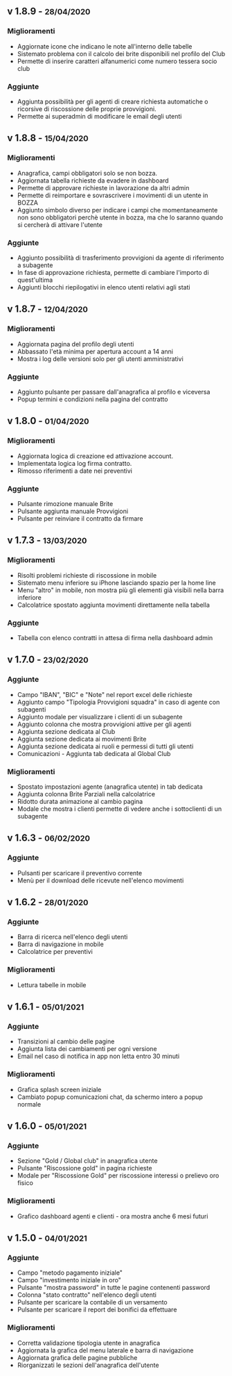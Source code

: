 [comment]: <> (## Non ancora rilasciato)

## v 1.8.9 - <small>28/04/2020</small>
### Miglioramenti
- Aggiornate icone che indicano le note all'interno delle tabelle
- Sistemato problema con il calcolo dei brite disponibili nel profilo del Club
- Permette di inserire caratteri alfanumerici come numero tessera socio club 

### Aggiunte
- Aggiunta possibilità per gli agenti di creare richiesta automatiche o ricorsive di riscossione delle proprie provvigioni.
- Permette ai superadmin di modificare le email degli utenti

## v 1.8.8 - <small>15/04/2020</small>
### Miglioramenti
- Anagrafica, campi obbligatori solo se non bozza.
- Aggiornata tabella richieste da evadere in dashboard
- Permette di approvare richieste in lavorazione da altri admin
- Permette di reimportare e sovrascrivere i movimenti di un utente in BOZZA
- Aggiunto simbolo diverso per indicare i campi che momentaneamente non sono obbligatori perchè utente in bozza, ma che
lo saranno quando si cercherà di attivare l'utente

### Aggiunte
- Aggiunto possibilità di trasferimento provvigioni da agente di riferimento a subagente
- In fase di approvazione richiesta, permette di cambiare l'importo di quest'ultima
- Aggiunti blocchi riepilogativi in elenco utenti relativi agli stati

## v 1.8.7 - <small>12/04/2020</small>
### Miglioramenti
- Aggiornata pagina del profilo degli utenti
- Abbassato l'età minima per apertura account a 14 anni
- Mostra i log delle versioni solo per gli utenti amministrativi

### Aggiunte
- Aggiunto pulsante per passare dall'anagrafica al profilo e viceversa
- Popup termini e condizioni nella pagina del contratto

## v 1.8.0 - <small>01/04/2020</small>
### Miglioramenti
- Aggiornata logica di creazione ed attivazione account.
- Implementata logica log firma contratto.
- Rimosso riferimenti a date nei preventivi

### Aggiunte
- Pulsante rimozione manuale Brite
- Pulsante aggiunta manuale Provvigioni
- Pulsante per reinviare il contratto da firmare

## v 1.7.3 - <small>13/03/2020</small>
### Miglioramenti
- Risolti problemi richieste di riscossione in mobile
- Sistemato menu inferiore su iPhone lasciando spazio per la home line
- Menu "altro" in mobile, non mostra più gli elementi già visibili nella barra inferiore
- Calcolatrice spostato aggiunta movimenti direttamente nella tabella

### Aggiunte
- Tabella con elenco contratti in attesa di firma nella dashboard admin

## v 1.7.0 - <small>23/02/2020</small>
### Aggiunte
- Campo "IBAN", "BIC" e "Note" nel report excel delle richieste
- Aggiunto campo "Tipologia Provvigioni squadra" in caso di agente con subagenti
- Aggiunto modale per visualizzare i clienti di un subagente
- Aggiunto colonna che mostra provvigioni attive per gli agenti
- Aggiunta sezione dedicata al Club
- Aggiunta sezione dedicata ai movimenti Brite
- Aggiunta sezione dedicata ai ruoli e permessi di tutti gli utenti
- Comunicazioni - Aggiunta tab dedicata al Global Club

### Miglioramenti
- Spostato impostazioni agente (anagrafica utente) in tab dedicata
- Aggiunta colonna Brite Parziali nella calcolatrice
- Ridotto durata animazione al cambio pagina
- Modale che mostra i clienti permette di vedere anche i sottoclienti di un subagente

## v 1.6.3 - <small>06/02/2020</small>
### Aggiunte
- Pulsanti per scaricare il preventivo corrente
- Menù per il download delle ricevute nell'elenco movimenti

## v 1.6.2 - <small>28/01/2020</small>
### Aggiunte
- Barra di ricerca nell'elenco degli utenti
- Barra di navigazione in mobile
- Calcolatrice per preventivi

### Miglioramenti
- Lettura tabelle in mobile 

## v 1.6.1 - <small>05/01/2021</small>
### Aggiunte
- Transizioni al cambio delle pagine
- Aggiunta lista dei cambiamenti per ogni versione
- Email nel caso di notifica in app non letta entro 30 minuti

### Miglioramenti
- Grafica splash screen iniziale
- Cambiato popup comunicazioni chat, da schermo intero a popup normale

## v 1.6.0 - <small>05/01/2021</small>
### Aggiunte
- Sezione "Gold / Global club" in anagrafica utente
- Pulsante "Riscossione gold" in pagina richieste
- Modale per "Riscossione Gold" per riscossione interessi o prelievo oro fisico

### Miglioramenti
- Grafico dashboard agenti e clienti - ora mostra anche 6 mesi futuri 

## v 1.5.0 - <small>04/01/2021</small>
### Aggiunte
- Campo "metodo pagamento iniziale"
- Campo "investimento iniziale in oro"
- Pulsante "mostra password" in tutte le pagine contenenti password
- Colonna "stato contratto" nell'elenco degli utenti
- Pulsante per scaricare la contabile di un versamento
- Pulsante per scaricare il report dei bonifici da effettuare

### Miglioramenti
- Corretta validazione tipologia utente in anagrafica
- Aggiornata la grafica del menu laterale e barra di navigazione
- Aggiornata grafica delle pagine pubbliche
- Riorganizzati le sezioni dell'anagrafica dell'utente

[comment]: <> (### Rimozioni)
